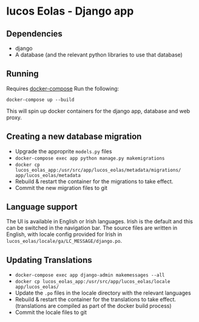 # lucos Eolas - Django app

## Dependencies
* django
* A database (and the relevant python libraries to use that database)

## Running
Requires [docker-compose](https://docs.docker.com/compose/)
Run the following:

`docker-compose up --build`

This will spin up docker containers for the django app, database and web proxy.

## Creating a new database migration

* Upgrade the approprite `models.py` files
* `docker-compose exec app python manage.py makemigrations`
* `docker cp lucos_eolas_app:/usr/src/app/lucos_eolas/metadata/migrations/ app/lucos_eolas/metadata`
* Rebuild & restart the container for the migrations to take effect.
* Commit the new migration files to git

## Language support
The UI is available in English or Irish languages.  Irish is the default and this can be switched in the navigation bar.  The source files are written in English, with locale config provided for Irish in `lucos_eolas/locale/ga/LC_MESSAGE/django.po`.

## Updating Translations

* `docker-compose exec app django-admin makemessages --all`
* `docker cp lucos_eolas_app:/usr/src/app/lucos_eolas/locale app/lucos_eolas/`
* Update the `.po` files in the locale directory with the relevant languages
* Rebuild & restart the container for the translations to take effect.  (translations are compiled as part of the docker build process)
* Commit the locale files to git